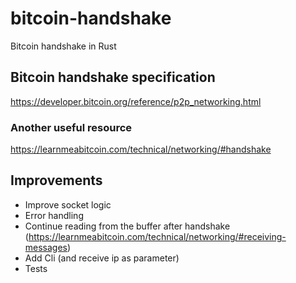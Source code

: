 # bitcoin-handshake
Bitcoin handshake in Rust

## Bitcoin handshake specification
https://developer.bitcoin.org/reference/p2p_networking.html

### Another useful resource
https://learnmeabitcoin.com/technical/networking/#handshake


## Improvements

- Improve socket logic
- Error handling
- Continue reading from the buffer after handshake (https://learnmeabitcoin.com/technical/networking/#receiving-messages)
- Add Cli (and receive ip as parameter)
- Tests
